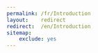 ```yaml
---
permalink: /fr/Introduction
layout:    redirect
redirect:  /en/Introduction
sitemap:
    exclude: yes
---
```


